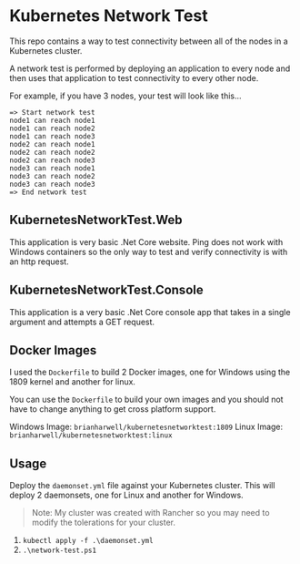 # Kubernetes Network Test

This repo contains a way to test connectivity between all of the nodes in a Kubernetes cluster.

A network test is performed by deploying an application to every node and then uses that application to test connectivity to every other node.

For example, if you have 3 nodes, your test will look like this...

```
=> Start network test
node1 can reach node1
node1 can reach node2
node1 can reach node3
node2 can reach node1
node2 can reach node2
node2 can reach node3
node3 can reach node1
node3 can reach node2
node3 can reach node3
=> End network test
```

## KubernetesNetworkTest.Web

This application is very basic .Net Core website. Ping does not work with Windows containers so the only way to test and verify connectivity is with an http request.

## KubernetesNetworkTest.Console

This application is a very basic .Net Core console app that takes in a single argument and attempts a GET request.

## Docker Images

I used the `Dockerfile` to build 2 Docker images, one for Windows using the 1809 kernel and another for linux.

You can use the `Dockerfile` to build your own images and you should not have to change anything to get cross platform support.

Windows Image: `brianharwell/kubernetesnetworktest:1809`
Linux Image: `brianharwell/kubernetesnetworktest:linux`

## Usage

Deploy the `daemonset.yml` file against your Kubernetes cluster. This will deploy 2 daemonsets, one for Linux and another for Windows.

> Note: My cluster was created with Rancher so you may need to modify the tolerations for your cluster.

1. `kubectl apply -f .\daemonset.yml`
2. `.\network-test.ps1`
